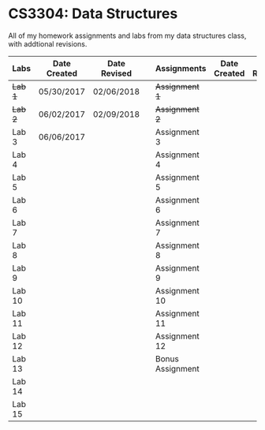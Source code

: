 # CS3304: Data Structures
All of my homework assignments and labs from my data structures class, with addtional revisions.

|         Labs  | Date Created  | Date Revised  |   | Assignments       |  Date Created | Date Revised  |
| ------------- | ------------- | ------------- | - | ----------------- | ------------- | ------------- |
| ~~Lab 1~~     | 05/30/2017    | 02/06/2018    |   | ~~Assignment 1~~  |               |               |
| ~~Lab 2~~     | 06/02/2017    | 02/09/2018    |   | ~~Assignment 2~~  |               |               |
| Lab 3         | 06/06/2017    |               |   | Assignment 3      |               |               |
| Lab 4         |               |               |   | Assignment 4      |               |               |
| Lab 5         |               |               |   | Assignment 5      |               |               |
| Lab 6         |               |               |   | Assignment 6      |               |               |
| Lab 7         |               |               |   | Assignment 7      |               |               |
| Lab 8         |               |               |   | Assignment 8      |               |               |
| Lab 9         |               |               |   | Assignment 9      |               |               |
| Lab 10        |               |               |   | Assignment 10     |               |               |
| Lab 11        |               |               |   | Assignment 11     |               |               |
| Lab 12        |               |               |   | Assignment 12     |               |               |
| Lab 13        |               |               |   | Bonus Assignment  |               |               |
| Lab 14        |               |               |   |                   |               |               |
| Lab 15        |               |               |   |                   |               |               |
